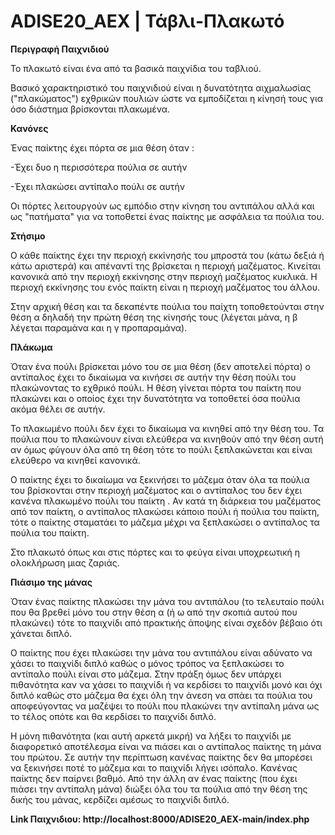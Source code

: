 <h1> ADISE20_AEX | Τάβλι-Πλακωτό </h1>

 

<b> Περιγραφή Παιχνιδιού </b> 

 

Το πλακωτό είναι ένα από τα βασικά παιχνίδια του ταβλιού. 

Βασικό χαρακτηριστικό του παιχνιδιού είναι η δυνατότητα αιχμαλωσίας ("πλακώματος") εχθρικών πουλιών ώστε να εμποδίζεται η κίνησή τους για όσο διάστημα βρίσκονται πλακωμένα. 

 

<b>Κανόνες </b>

 

Ένας παίκτης έχει πόρτα σε μια θέση όταν :

 -Έχει δυο η περισσότερα πούλια σε αυτήν 

 -Έχει πλακώσει αντίπαλο πούλι σε αυτήν 


Οι πόρτες λειτουργούν ως εμπόδιο στην κίνηση του αντιπάλου αλλά και ως "πατήματα" για να τοποθετεί ένας παίκτης με ασφάλεια τα πούλια του. 

 

<b>Στήσιμο </b>

 

Ο κάθε παίκτης έχει την περιοχή εκκίνησής του μπροστά του (κάτω δεξιά ή κάτω αριστερά) και απέναντί της βρίσκεται η περιοχή μαζέματος. Κινείται κανονικά από την περιοχή εκκίνησης στην περιοχή μαζέματος κυκλικά. Η περιοχή εκκίνησης του ενός παίκτη είναι η περιοχή μαζέματος του άλλου. 

Στην αρχική θέση και τα δεκαπέντε πούλια του παίχτη τοποθετούνται στην θέση α δηλαδή την πρώτη θέση της κίνησής τους (λέγεται μάνα, η β λέγεται παραμάνα και η γ προπαραμάνα). 

 

<b>Πλάκωμα </b>

 

Όταν ένα πούλι βρίσκεται μόνο του σε μια θέση (δεν αποτελεί πόρτα) ο αντίπαλος έχει το δικαίωμα να κινήσει σε αυτήν την θέση πούλι του πλακώνοντας το εχθρικό πούλι. Η θέση γίνεται πόρτα του παίκτη που πλακώνει και ο οποίος έχει την δυνατότητα να τοποθετεί όσα πούλια ακόμα θέλει σε αυτήν. 

 Το πλακωμένο πούλι δεν έχει το δικαίωμα να κινηθεί από την θέση του. Τα πούλια που το πλακώνουν είναι ελεύθερα να κινηθούν από την θέση αυτή αν όμως φύγουν όλα από τη θέση τότε το πούλι ξεπλακώνεται και είναι ελεύθερο να κινηθεί κανονικά. 

Ο παίκτης έχει το δικαίωμα να ξεκινήσει το μάζεμα όταν όλα τα πούλια του βρίσκονται στην περιοχή μαζέματος και ο αντίπαλος του δεν έχει κανένα πλακωμένο πούλι του παίκτη . Αν κατά τη διάρκεια του μαζέματος από τον παίκτη, ο αντίπαλος πλακώσει κάποιο πούλι ή πούλια του παίκτη, τότε ο παίκτης σταματάει το μάζεμα μέχρι να ξεπλακώσει ο αντίπαλος τα πούλια του παίκτη. 

Στο πλακωτό όπως και στις πόρτες και το φεύγα είναι υποχρεωτική η ολοκλήρωση μιας ζαριάς. 

<b>Πιάσιμο της μάνας </b>

 

Όταν ένας παίκτης πλακώσει την μάνα του αντιπάλου (το τελευταίο πούλι που θα βρεθεί μόνο του στην θέση α (ή ω από την σκοπιά αυτού που πλακώνει) τότε το παιχνίδι από πρακτικής άποψης είναι σχεδόν βέβαιο ότι χάνεται διπλό. 

Ο παίκτης που έχει πλακώσει την μάνα του αντιπάλου είναι αδύνατο να χάσει το παιχνίδι διπλό καθώς ο μόνος τρόπος να ξεπλακώσει το αντίπαλο πούλι είναι στο μάζεμα. Στην πράξη όμως δεν υπάρχει πιθανότητα καν να χάσει το παιχνίδι ή να κερδίσει το παιχνίδι μονό και όχι διπλό καθώς στο μάζεμα θα έχει όλη την άνεση να σπάει τα πούλια του αποφεύγοντας να μαζέψει το πούλι που πλακώνει την αντίπαλη μάνα ως το τέλος οπότε και θα κερδίσει το παιχνίδι διπλό. 

Η μόνη πιθανότητα (και αυτή αρκετά μικρή) να λήξει το παιχνίδι με διαφορετικό αποτέλεσμα είναι να πιάσει και ο αντίπαλος παίκτης τη μάνα του πρώτου. Σε αυτήν την περίπτωση κανένας παίκτης δεν θα μπορέσει να ξεκινήσει ποτέ το μάζεμα και το παιχνίδι λήγει ισόπαλο. Κανένας παίκτης δεν παίρνει βαθμό. Από την άλλη αν ένας παίκτης (που έχει πιάσει την αντίπαλη μάνα) διώξει όλα του τα πούλια από την θέση της δικής του μάνας, κερδίζει αμέσως το παιχνίδι διπλό. 


<b> Link Παιχνιδιου: http://localhost:8000/ADISE20_AEX-main/index.php </b> 
